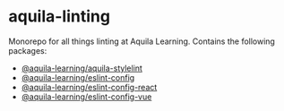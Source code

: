 # aquila-linting

Monorepo for all things linting at Aquila Learning.  Contains the following packages:

- [@aquila-learning/aquila-stylelint](packages/aquila-stylelint)
- [@aquila-learning/eslint-config](packages/eslint-config)
- [@aquila-learning/eslint-config-react](packages/eslint-config-react)
- [@aquila-learning/eslint-config-vue](packages/eslint-config-vue)
